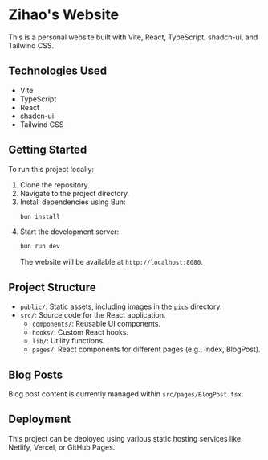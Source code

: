 # Zihao's Website

This is a personal website built with Vite, React, TypeScript, shadcn-ui, and Tailwind CSS.

## Technologies Used

- Vite
- TypeScript
- React
- shadcn-ui
- Tailwind CSS

## Getting Started

To run this project locally:

1.  Clone the repository.
2.  Navigate to the project directory.
3.  Install dependencies using Bun:
    ```sh
    bun install
    ```
4.  Start the development server:
    ```sh
    bun run dev
    ```
    The website will be available at `http://localhost:8080`.

## Project Structure

- `public/`: Static assets, including images in the `pics` directory.
- `src/`: Source code for the React application.
    - `components/`: Reusable UI components.
    - `hooks/`: Custom React hooks.
    - `lib/`: Utility functions.
    - `pages/`: React components for different pages (e.g., Index, BlogPost).

## Blog Posts

Blog post content is currently managed within `src/pages/BlogPost.tsx`.

## Deployment

This project can be deployed using various static hosting services like Netlify, Vercel, or GitHub Pages.
